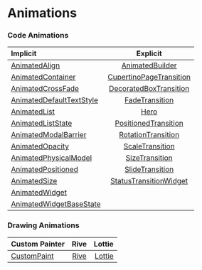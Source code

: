 # Animations

<!--
- [Material App Components](https://www.mo4tech.com/flutter-profound-and-simple-components-materialapp.html)

- [Animation basics](https://flexiple.com/app/basics-of-flutter-animations/)
- [Animations](https://blog.logrocket.com/adding-animations-to-your-flutter-app/)

- [Teddy Sign in](https://github.com/GJJ2019/Flutter-Teddy-SignIn)
- [Simple 3D button animation](https://emadeddin-eibo.medium.com/create-simple-3d-button-animation-with-flutter-d1cee2fedaf5)
-->

###  Code Animations

| Implicit | Explicit |
| :------------ |:------------:|
| [AnimatedAlign           ](https://api.flutter.dev/flutter/widgets/AnimatedAlign-class.html) | [AnimatedBuilder        ](https://api.flutter.dev/flutter/widgets/AnimatedBuilder-class.html) |
| [AnimatedContainer       ](https://api.flutter.dev/flutter/widgets/AnimatedContainer-class.html) | [CupertinoPageTransition](https://api.flutter.dev/flutter/cupertino/CupertinoPageTransition-class.html) |
| [AnimatedCrossFade       ](https://api.flutter.dev/flutter/widgets/AnimatedCrossFade-class.html) | [DecoratedBoxTransition ](https://api.flutter.dev/flutter/widgets/DecoratedBoxTransition-class.html) |
| [AnimatedDefaultTextStyle](https://api.flutter.dev/flutter/widgets/AnimatedDefaultTextStyle-class.html) | [FadeTransition         ](https://api.flutter.dev/flutter/widgets/FadeTransition-class.html) |
| [AnimatedList            ](https://api.flutter.dev/flutter/widgets/AnimatedList-class.html) | [Hero                   ](https://api.flutter.dev/flutter/widgets/Hero-class.html) |
| [AnimatedListState       ](https://api.flutter.dev/flutter/widgets/AnimatedListState-class.html) | [PositionedTransition   ](https://api.flutter.dev/flutter/widgets/PositionedTransition-class.html) |
| [AnimatedModalBarrier    ](https://api.flutter.dev/flutter/widgets/AnimatedModalBarrier-class.html) | [RotationTransition     ](https://api.flutter.dev/flutter/widgets/RotationTransition-class.html) |
| [AnimatedOpacity         ](https://api.flutter.dev/flutter/widgets/AnimatedOpacity-class.html) | [ScaleTransition        ](https://api.flutter.dev/flutter/widgets/ScaleTransition-class.html) |
| [AnimatedPhysicalModel   ](https://api.flutter.dev/flutter/widgets/AnimatedPhysicalModel-class.html) | [SizeTransition         ](https://api.flutter.dev/flutter/widgets/SizeTransition-class.html) |
| [AnimatedPositioned      ](https://api.flutter.dev/flutter/widgets/AnimatedPositioned-class.html) | [SlideTransition        ](https://api.flutter.dev/flutter/widgets/SlideTransition-class.html) |
| [AnimatedSize            ](https://api.flutter.dev/flutter/widgets/AnimatedSize-class.html) | [StatusTransitionWidget](https://api.flutter.dev/flutter/widgets/StatusTransitionWidget-class.html) |
| [AnimatedWidget          ](https://api.flutter.dev/flutter/widgets/AnimatedWidget-class.html) | |
| [AnimatedWidgetBaseState ](https://api.flutter.dev/flutter/widgets/AnimatedWidgetBaseState-class.html) | |



###  Drawing Animations

| Custom Painter  | Rive | Lottie |
| :------------ |:---------------:| -----:|
| [CustomPaint](https://api.flutter.dev/flutter/widgets/CustomPaint-class.html) | [Rive](https://rive.app/) | [Lottie](https://lottiefiles.com/) |